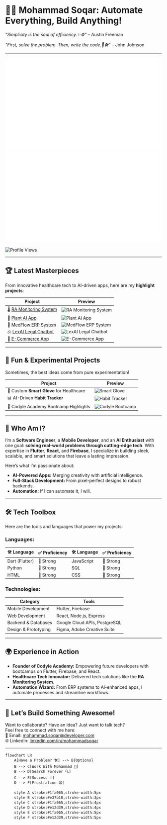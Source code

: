 # 👨‍💻 Mohammad Soqar: Automate Everything, Build Anything!  
*"Simplicity is the soul of efficiency.✨⚙️"*  – Austin Freeman 

*"First, solve the problem. Then, write the code.🧠🛠️"* – John Johnson 

---

<a href="https://github.com/MohammadSoqar">
<img src="https://raw.githubusercontent.com/Mohammad-soqar/github-stats/master/generated/overview.svg#gh-dark-mode-only" />
<img src="https://raw.githubusercontent.com/Mohammad-soqar/github-stats/master/generated/languages.svg#gh-dark-mode-only" />

</a>  



![Profile Views](https://komarev.com/ghpvc/?username=MohammadSoqar)  

---

## 🏆 **Latest Masterpieces**  
From innovative healthcare tech to AI-driven apps, here are my **highlight projects**:

| **Project**                     | **Preview**                                                                                                                                         |
|----------------------------------|-----------------------------------------------------------------------------------------------------------------------------------------------------|
| 🌡️ [RA Monitoring System](https://github.com/MohammadSoqar/RA-Monitoring-System) | <img src="https://github.com/user-attachments/assets/example1.gif" alt="RA Monitoring System" width="400" height="259">                             |
| 🌱 [Plant AI App](https://github.com/MohammadSoqar/Plant-AI-App)         | <img src="https://github.com/user-attachments/assets/example2.gif" alt="Plant AI App" width="400" height="259">                                     |
| 🏥 [MedFlow ERP System](https://github.com/MohammadSoqar/MedFlow)       | <img src="https://github.com/user-attachments/assets/example3.gif" alt="MedFlow ERP System" width="400" height="259">                               |
| ⚖️ [LexAI Legal Chatbot](https://github.com/MohammadSoqar/LexAI)        | <img src="https://github.com/user-attachments/assets/example4.gif" alt="LexAI Legal Chatbot" width="400" height="259">                              |
| 🛒 [E-Commerce App](https://github.com/MohammadSoqar/E-Commerce-App)   | <img src="https://github.com/user-attachments/assets/example5.gif" alt="E-Commerce App" width="400" height="259">                                   |

---

## 🌟 **Fun & Experimental Projects**  
Sometimes, the best ideas come from pure experimentation!  

| Project                                | Preview                                      |
|----------------------------------------|----------------------------------------------|
| 🤖 Custom **Smart Glove** for Healthcare | <img src="https://github.com/user-attachments/assets/smart_glove.gif" alt="Smart Glove" width="60" height="60"> |
| 📊 AI-Driven **Habit Tracker**          | <img src="https://github.com/user-attachments/assets/habit_tracker.gif" alt="Habit Tracker" width="60" height="60"> |
| 🚀 Codyle Academy Bootcamp Highlights   | <img src="https://github.com/user-attachments/assets/codyle_bootcamp.gif" alt="Codyle Bootcamp" width="60" height="60"> |

---

## 🚀 **Who Am I?**  
I’m a **Software Engineer**, a **Mobile Developer**, and an **AI Enthusiast** with one goal: **solving real-world problems through cutting-edge tech**. With expertise in **Flutter**, **React**, and **Firebase**, I specialize in building sleek, scalable, and smart solutions that leave a lasting impression.

Here’s what I’m passionate about:  
- **AI-Powered Apps:** Merging creativity with artificial intelligence.  
- **Full-Stack Development:** From pixel-perfect designs to robust backends.  
- **Automation:** If I can automate it, I will.  

---

## 🛠️ **Tech Toolbox**  
Here are the tools and languages that power my projects:  

### **Languages:**  
| 🛠️ Language      | ✅ Proficiency | 🛠️ Language    | ✅ Proficiency |
|-------------------|---------------|----------------|---------------|
| Dart (Flutter)    | 💪 Strong     | JavaScript     | 💪 Strong     |
| Python            | 💪 Strong     | SQL            | 💪 Strong     |
| HTML              | 💪 Strong     | CSS            | 💪 Strong     |

### **Technologies:**  
| **Category**           | **Tools**                                                                 |
|-------------------------|---------------------------------------------------------------------------|
| Mobile Development      | Flutter, Firebase                                                       |
| Web Development         | React, Node.js, Express                                                 |
| Backend & Databases     | Google Cloud APIs, PostgreSQL                                           |
| Design & Prototyping    | Figma, Adobe Creative Suite                                             |

---

## 🌍 **Experience in Action**  
- **Founder of Codyle Academy:** Empowering future developers with bootcamps on Flutter, Firebase, and React.  
- **Healthcare Tech Innovator:** Delivered tech solutions like the **RA Monitoring System**.  
- **Automation Wizard:** From ERP systems to AI-enhanced apps, I automate processes and streamline workflows.  

---

## 🎯 **Let’s Build Something Awesome!**  
Want to collaborate? Have an idea? Just want to talk tech?  
Feel free to connect with me here:  
📧 Email: [mohammad.soqar@developer.com](mailto:mohammad.soqar@developer.com)  
🌐 LinkedIn: [linkedin.com/in/mohammadsoqar](https://linkedin.com/in/mohammadsoqar)  

---

```mermaid
flowchart LR
    A[Have a Problem? 🛠️] --> B{Options}
    B --> C[Work With Mohammad 🚀]
    B --> D[Search Forever 🔍]
    C --> E[Success 💡]
    D --> F[Frustration 😩]

    style A stroke:#1fa065,stroke-width:5px
    style B stroke:#e37b10,stroke-width:3px
    style C stroke:#1fa065,stroke-width:4px
    style D stroke:#e12d39,stroke-width:4px
    style E stroke:#1fa065,stroke-width:5px
    style F stroke:#e12d39,stroke-width:5px
